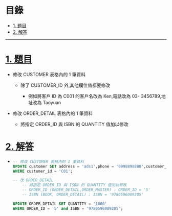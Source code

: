 <h1 id="top">目錄</h1>

- [1. 題目](#s1)
- [2. 解答](#s2)

---

# <a id="s1" class="md-title" href="#top">1. 題目</a>

- 修改 CUSTOMER 表格內的 1 筆資料

  - 除了 CUSTOMER_ID 外,其他欄位值都要修改

    - 例如將客戶 ID 為 C001 的客戶名改為 Ken,電話改為 03-
      3456789,地址改為 Taoyuan

- 修改 ORDER_DETAIL 表格內的 1 筆資料

  - 將指定 ORDER_ID 與 ISBN 的 QUANTITY 值加以修改

# <a id="s2" class="md-title" href="#top">2. 解答</a>

- ```sql
  -- 修改 CUSTOMER 表格內的 1 筆資料
  UPDATE customer SET address = 'ads1',phone = '0998898888',customer_name = 'C003'
  WHERE customer_id = 'C01';

  -- 改 ORDER_DETAIL
      -- 將指定 ORDER_ID 與 ISBN 的 QUANTITY 值加以修改
      -- ORDER_ID (ORDER_DETAIL,ORDER_MASTER) : ORDER_ID = '5'
      -- ISBN (BOOK, ORDER_DETAIL) : ISBN = '9780596009205'

  UPDATE ORDER_DETAIL SET QUANTITY = '1000'
  WHERE ORDER_ID = '5' and ISBN = '9780596009205';
  ```
